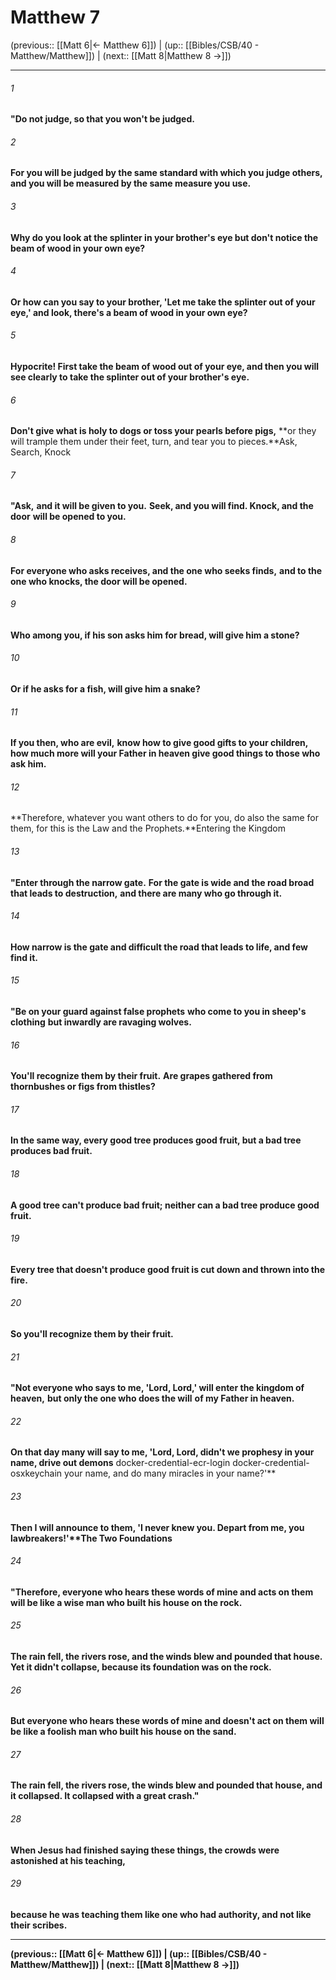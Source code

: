 # Matthew 7

(previous:: [[Matt 6|← Matthew 6]]) | (up:: [[Bibles/CSB/40 - Matthew/Matthew]]) | (next:: [[Matt 8|Matthew 8 →]])

***


###### 1 
**"Do not judge, so that you won't be judged.** 

###### 2 
**For you will be judged by the same standard with which you judge others, and you will be measured by the same measure you use.** 

###### 3 
**Why do you look at the splinter in your brother's eye but don't notice the beam of wood in your own eye?** 

###### 4 
**Or how can you say to your brother, 'Let me take the splinter out of your eye,' and look, there's a beam of wood in your own eye?** 

###### 5 
**Hypocrite! First take the beam of wood out of your eye, and then you will see clearly to take the splinter out of your brother's eye.** 

###### 6 
**Don't give what is holy to dogs or toss your pearls before pigs,** **or they will trample them under their feet, turn, and tear you to pieces.**Ask, Search, Knock 

###### 7 
**"Ask,** **and it will be given to you.** **Seek, and you will find. Knock, and the door** **will be opened to you.** 

###### 8 
**For everyone who asks receives, and the one who seeks finds,** **and to the one who knocks, the door will be opened.** 

###### 9 
**Who among you, if his son asks him for bread, will give him a stone?** 

###### 10 
**Or if he asks for a fish, will give him a snake?** 

###### 11 
**If you then, who are evil,** **know how to give good gifts to your children, how much more will your Father in heaven give good things to those who ask him.** 

###### 12 
**Therefore, whatever you want others to do for you, do also the same for them, for this is the Law and the Prophets.**Entering the Kingdom 

###### 13 
**"Enter through the narrow gate.** **For the gate is wide and the road broad that leads to destruction,** **and there are many who go through it.** 

###### 14 
**How narrow is the gate and difficult the road that leads to life, and few find it.** 

###### 15 
**"Be on your guard against false prophets** **who come to you in sheep's** **clothing** **but inwardly are ravaging wolves.** 

###### 16 
**You'll recognize them by their fruit.** **Are grapes gathered from thornbushes or figs from thistles?** 

###### 17 
**In the same way, every good tree produces good fruit, but a bad tree produces bad fruit.** 

###### 18 
**A good tree can't produce bad fruit; neither can a bad tree produce good fruit.** 

###### 19 
**Every tree that doesn't produce good fruit is cut down and thrown into the fire.** 

###### 20 
**So you'll recognize them by their fruit.** 

###### 21 
**"Not everyone who says to me, 'Lord, Lord,' will enter the kingdom of heaven,** **but only the one who does the will** **of my Father in heaven.** 

###### 22 
**On that day many will say to me, 'Lord, Lord, didn't we prophesy in your name, drive out demons** docker-credential-ecr-login docker-credential-osxkeychain your name, and do many miracles in your name?'** 

###### 23 
**Then I will announce to them, 'I never knew you. <b class="quote">Depart from me, you lawbreakers!**'**The Two Foundations 

###### 24 
**"Therefore,** **everyone who hears these words** **of mine and acts on them will be like a wise man who built his house on the rock.** 

###### 25 
**The rain fell, the rivers rose, and the winds blew and pounded that house. Yet it didn't collapse, because its foundation was on the rock.** 

###### 26 
**But everyone who hears these words of mine and doesn't act on them will be like a foolish man who built his house on the sand.** 

###### 27 
**The rain fell, the rivers rose, the winds blew and pounded that house, and it collapsed. It collapsed with a great crash."** 

###### 28 
When Jesus had finished saying these things, the crowds were astonished at his teaching, 

###### 29 
because he was teaching them like one who had authority, and not like their scribes.

***

(previous:: [[Matt 6|← Matthew 6]]) | (up:: [[Bibles/CSB/40 - Matthew/Matthew]]) | (next:: [[Matt 8|Matthew 8 →]])
